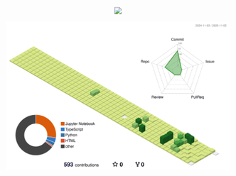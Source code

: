 <p align=center>
<img src="https://capsule-render.vercel.app/api?type=cylinder&color=#002366&height=160&section=header&text=figure.2🐣&fontSize=90&&animation=fadeIn&fontColor=FFFFFF"></image>
</p>



![](./profile-3d-contrib/profile-green-animate.svg)

